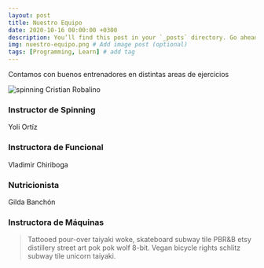 ```yaml
---
layout: post
title: Nuestro Equipo
date: 2020-10-16 00:00:00 +0300
description: You’ll find this post in your `_posts` directory. Go ahead and edit it and re-build the site to see your changes. # Add post description (optional)
img: nuestro-equipo.png # Add image post (optional)
tags: [Programming, Learn] # add tag
---
```

Contamos con buenos entrenadores en distintas areas de ejercicios



![spinning]({{site.baseurl}}/assets/img/Instructor-Spinning.jpg)
Cristian Robalino
### Instructor de Spinning



Yoli Ortíz
### Instructora de Funcional



Vladimir Chiriboga
### Nutricionista




Gilda Banchón
### Instructora de Máquinas




>Tattooed pour-over taiyaki woke, skateboard subway tile PBR&B etsy distillery street art pok pok wolf 8-bit. Vegan bicycle rights schlitz subway tile unicorn taiyaki.


